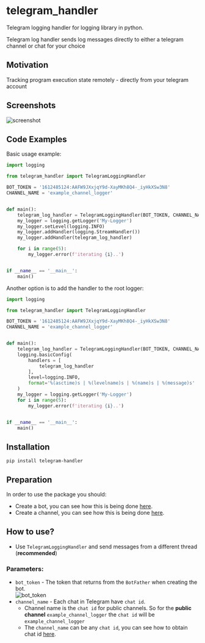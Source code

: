 # telegram_handler
Telegram logging handler for logging library in python.

Telegram log handler sends log messages directly to either a telegram channel or chat for your choice

## Motivation
Tracking program execution state remotely - directly from your telegram account

## Screenshots
![screenshot](screenshot.png)

## Code Examples
Basic usage example:
```python
import logging

from telegram_handler import TelegramLoggingHandler

BOT_TOKEN = '1612485124:AAFW9JXxjqY9d-XayMKh8Q4-_iyHkXSw3N8'
CHANNEL_NAME = 'example_channel_logger'


def main():
    telegram_log_handler = TelegramLoggingHandler(BOT_TOKEN, CHANNEL_NAME)
    my_logger = logging.getLogger('My-Logger')
    my_logger.setLevel(logging.INFO)
    my_logger.addHandler(logging.StreamHandler())
    my_logger.addHandler(telegram_log_handler)

    for i in range(5):
        my_logger.error(f'iterating {i}..')


if __name__ == '__main__':
    main()
```

Another option is to add the handler to the root logger:
```python
import logging

from telegram_handler import TelegramLoggingHandler

BOT_TOKEN = '1612485124:AAFW9JXxjqY9d-XayMKh8Q4-_iyHkXSw3N8'
CHANNEL_NAME = 'example_channel_logger'


def main():
    telegram_log_handler = TelegramLoggingHandler(BOT_TOKEN, CHANNEL_NAME)
    logging.basicConfig(
        handlers = [
            telegram_log_handler
        ],
        level=logging.INFO,
        format='%(asctime)s | %(levelname)s | %(name)s | %(message)s'
    )
    my_logger = logging.getLogger('My-Logger')
    for i in range(5):
        my_logger.error(f'iterating {i}..')


if __name__ == '__main__':
    main()

```

## Installation
`pip install telegram-handler`

## Preparation
In order to use the package you should:
- Create a bot, you can see how this is being done
  [here](https://core.telegram.org/bots#3-how-do-i-create-a-bot).
- Create a channel, you can see how this is being done
  [here](https://www.logaster.com/blog/how-create-telegram-channel/).

## How to use?
- Use `TelegramLoggingHandler` and send messages from a different thread (__recommended__)
  
### Parameters:
- `bot_token` - The token that returns from the `BotFather` when creating the bot.  
![bot_token](bot%20token.png)
- `channel_name` - Each chat in Telegram have `chat id`. 
  - Channel name is the `chat id` for public channels. 
    So for the __public channel__ `example_channel_logger` the `chat id` will be `example_channel_logger`
  - The `channel_name` can be any `chat id`, you can see how to obtain chat id 
    [here](http://techblog.sillifish.co.uk/2020/03/30/telegram-chat-id-and-token-id/).